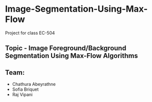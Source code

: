 # Image-Segmentation-Using-Max-Flow
Project for class EC-504

## Topic - Image Foreground/Background Segmentation Using Max-Flow Algorithms
## Team:
* Chathura Abeyrathne
* Sofia Briquet
* Raj Vipani
